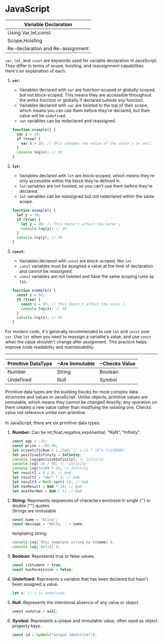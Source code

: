 # JavaScript

| Variable Declaration|
| ------------------- |
| Using Var,let,const |
| Scope,Hoisting  |
| Re-declaration and Re-assignment  |



`var`, `let`, and `const` are keywords used for variable declaration in JavaScript. They differ in terms of scope, hoisting, and reassignment capabilities. Here's an explanation of each:

1. **`var`:**
   - Variables declared with `var` are function-scoped or globally scoped, but not block-scoped. This means they are accessible throughout the entire function or globally if declared outside any function.
   - Variables declared with `var` are hoisted to the top of their scope, which means you can use them before they're declared, but their value will be `undefined`.
   - `var` variables can be redeclared and reassigned.
   ```javascript
   function example() {
     var x = 10;
     if (true) {
       var x = 20; // This changes the value of the outer x as well
     }
     console.log(x); // 20
   }
   ```

2. **`let`:**
   - Variables declared with `let` are block-scoped, which means they're only accessible within the block they're defined in.
   - `let` variables are not hoisted, so you can't use them before they're declared.
   - `let` variables can be reassigned but not redeclared within the same scope.
   ```javascript
   function example() {
     let y = 30;
     if (true) {
       let y = 40; // This doesn't affect the outer y
       console.log(y); // 40
     }
     console.log(y); // 30
   }
   ```

3. **`const`:**
   - Variables declared with `const` are block-scoped, like `let`.
   - `const` variables must be assigned a value at the time of declaration and cannot be reassigned.
   - `const` variables are not hoisted and have the same scoping rules as `let`.
   ```javascript
   function example() {
     const z = 50;
     if (true) {
       const z = 60; // This doesn't affect the outer z
       console.log(z); // 60
     }
     console.log(z); // 50
   }
   ```

For modern code, it's generally recommended to use `let` and `const` over `var`. Use `let` when you need to reassign a variable's value, and use `const` when the value shouldn't change after assignment. This practice helps improve code readability and maintainability.
<hr>


| Primitive DataType |~Are Immutable |~Checks Value |
| ------------------ |------------- | ------------ |
| Number | String | Boolean |
| Undefined | Null | Symbol |

Primitive data types are the building blocks for more complex data structures and values in JavaScript. Unlike objects, primitive values are immutable, which means they cannot be changed directly; any operation on them creates a new value rather than modifying the existing one. Checks value not reference unlike non-primitive.<br><br>
In JavaScript, there are six primitive data types:

1. **Number:**
   Can be int,float,negative,exponential, "NaN", "Infinity".
   ```javascript
   const age = -25;
   const price = -99.99;
   let scientificNum = 1.23e6; // 1.23 * 10^6 (1230000)
   let positiveInfinity = Infinity;
   console.log(positiveInfinity); // Infinity
   console.log(-10 / 0); // -Infinity
   console.log(1e308 * 2); // Infinity
   let result1 = 0 / 0; // NaN
   let result2 = "abc" * 2; // NaN
   let result3 = Math.sqrt(-1); // NaN
   let nanResult = NaN * 10; // NaN
   let anotherNan = NaN + 5; // NaN
   ```

2. **String:**
   Represents sequences of characters enclosed in single ('') or double ("") quotes.<br> Strings are immutable
   ```javascript
   const name = "Alice";
   const message = 'Hello, ' + name;
   ```
   templating string:
   ```javascript
   console.log(`This template string by ${name}`);
   console.log(`${5+3}`);
   ```

4. **Boolean:**
   Represents true or false values.
   ```javascript
   const isStudent = true;
   const hasPermission = false;
   ```

5. **Undefined:**
   Represents a variable that has been declared but hasn't been assigned a value.
   ```javascript
   let x; // x is undefined
   ```

6. **Null:**
   Represents the intentional absence of any value or object.
   ```javascript
   const noValue = null;
   ```

7. **Symbol:**
   Represents a unique and immutable value, often used as object property keys.
   ```javascript
   const id = Symbol("unique identifier");
   ```

